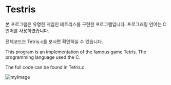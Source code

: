 # Testris

본 프로그램은 유명한 게임인 테트리스를 구현한 프로그램입니다. 프로그래밍 언어는 C언어를 사용하였습니다. 

전체코드는 Tetris.c를 보시면 확인하실 수 있습니다.

This program is an implementation of the famous game Tetris. The programming language used the C.

The full code can be found in Tetris.c.


![myImage](https://media.giphy.com/media/9QTItsh5OBrPgyXO2y/giphy.gif)
